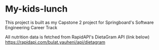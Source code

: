 # My-kids-lunch

This project is built as my Capstone 2 project for Springboard's Software Engineering Career Track

All nutrition data is fetched from RapidAPI's DietaGram API (link below)
https://rapidapi.com/bulat.yauheni/api/dietagram
